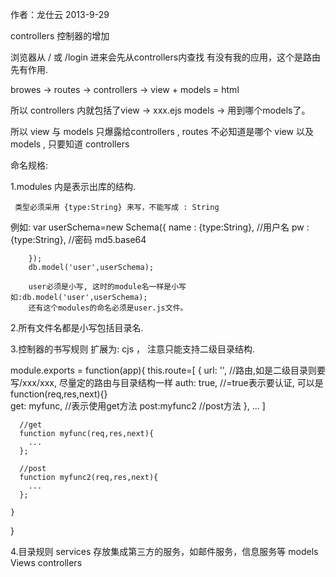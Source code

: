 作者：龙仕云 2013-9-29


controllers 控制器的增加

浏览器从 / 或 /login 进来会先从controllers内查找
有没有我的应用，这个是路由先有作用.

browes -> routes -> controllers -> view  + models = html 

所以 controllers 内就包括了view -> xxx.ejs 
                           models -> 用到哪个models了。

所以 view 与 models 只爆露给controllers , 
     routes 不必知道是哪个 view 以及 models , 只要知道 controllers



命名规格:

  1.modules 内是表示出库的结构.

     类型必须采用 {type:String} 来写，不能写成 : String
 例如:
    var userSchema=new Schema({
 			name   : {type:String},   //用户名 
  		pw     : {type:String},   //密码 md5.base64
 
		});
		db.model('user',userSchema);

		user必须是小写, 这时的module名一样是小写 如:db.model('user',userSchema);
		还有这个modules的命名必须是user.js文件。

 2.所有文件名都是小写包括目录名.

 
 3.控制器的书写规则
   扩展为: cjs ， 注意只能支持二级目录结构.

   module.exports = function(app){
      this.route=[
        {
          url:  '',      //路由,如是二级目录则要写/xxx/xxx, 尽量定的路由与目录结构一样
          auth: true,    //=true表示要认证, 可以是 function(req,res,next){}  
          get: myfunc,   //表示使用get方法
          post:myfunc2   //post方法
        },
        ...
      ]

      //get
      function myfunc(req,res,next){
        ...
      };

      //post
      function myfunc2(req,res,next){
        ...
      };

    }
  }  


4.目录规则
   services 存放集成第三方的服务，如邮件服务，信息服务等
   models
   Views
   controllers
   


                                    